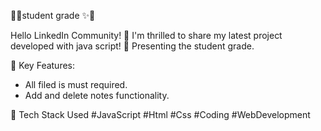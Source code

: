 🧮✨student grade ✨🧮

Hello LinkedIn Community! 👋 I'm thrilled to share my latest project developed with java script! 🚀 Presenting the student grade.

🌟 Key Features:

- All filed is must required.
- Add and delete notes functionality.

🚀 Tech Stack Used
#JavaScript 
#Html 
#Css 
#Coding 
#WebDevelopment
